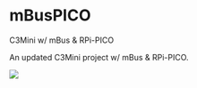 # mBusPICO
C3Mini w/ mBus &amp; RPi-PICO
 
An updated C3Mini project w/ mBus &amp; RPi-PICO.<br>

 <img src="pic/mBusPico0210.gif">
